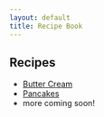 ```yaml
---
layout: default
title: Recipe Book
---
```

## Recipes
- [Butter Cream](Butter-Cream)
- [Pancakes](Pancakes)
- more coming soon!
